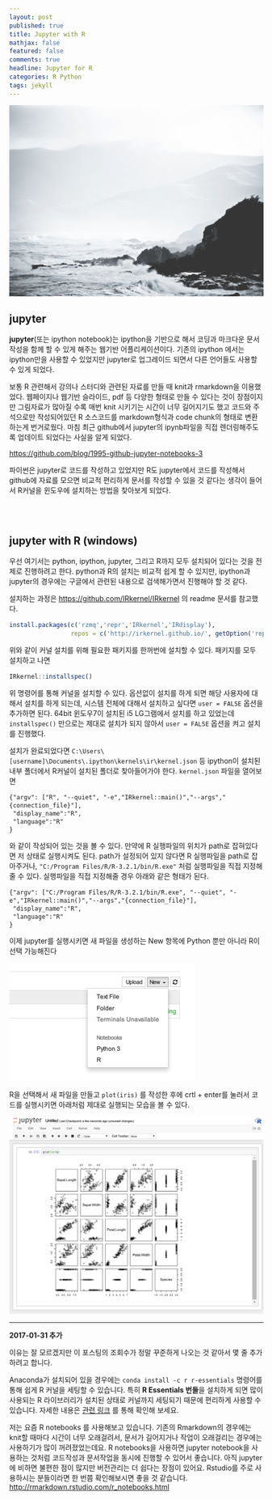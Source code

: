 ```yaml
---
layout: post
published: true
title: Jupyter with R
mathjax: false
featured: false
comments: true
headline: Jupyter for R
categories: R Python
tags: jekyll
---
```


![cover-image](/images/rocks-waves.jpg)

## jupyter

**jupyter**(또는 ipython notebook)는 ipython을 기반으로 해서 코딩과 마크다운 문서작성을 함께 할 수 있게 해주는 웹기반 어플리케이션이다. 기존의 ipython 에서는 ipython만을 사용할 수 있었지만 jupyter로 업그레이드 되면서 다른 언어들도 사용할 수 있게 되었다. 

보통 R 관련해서 강의나 스터디와 관련된 자료를 만들 때 knit과 rmarkdown을 이용했었다. 웹페이지나 웹기반 슬라이드, pdf 등 다양한 형태로 만들 수 있다는 것이 장점이지만 그림자료가 많아질 수록 매번 knit 시키기는 시간이 너무 길어지기도 했고 코드와 주석으로만 작성되어있던 R 소스코드를 markdown형식과 code chunk의 형태로 변환하는게 번거로웠다. 마침 최근 github에서 jupyter의 ipynb파일을 직접 렌더링해주도록 업데이트 되었다는 사실을 알게 되었다. 

<https://github.com/blog/1995-github-jupyter-notebooks-3>

파이썬은 jupyter로 코드를 작성하고 있었지만 R도 jupyter에서 코드를 작성해서 github에 자료를 모으면 비교적 편리하게 문서를 작성할 수 있을 것 같다는 생각이 들어서 R커널을 윈도우에 설치하는 방법을 찾아보게 되었다.

<br />
<br />

## jupyter with R (windows)

우선 여기서는 python, ipython, jupyter, 그리고 R까지 모두 설치되어 있다는 것을 전제로 진행하려고 한다. python과 R의 설치는 비교적 쉽게 할 수 있지만, ipython과 jupyter의 경우에는 구글에서 관련된 내용으로 검색해가면서 진행해야 할 것 같다. 

설치하는 과정은 <https://github.com/IRkernel/IRkernel> 의 readme 문서를 참고했다. 

```r
install.packages(c('rzmq','repr','IRkernel','IRdisplay'),
                 repos = c('http://irkernel.github.io/', getOption('repos')))
```

위와 같이 커널 설치를 위해 필요한 패키지를 한꺼번에 설치할 수 있다. 패키지를 모두 설치하고 나면

```r
IRkernel::installspec()
```
위 명령어를 통해 커널을 설치할 수 있다. 옵션없이 설치를 하게 되면 해당 사용자에 대해서 설치를 하게 되는데, 시스템 전체에 대해서 설치하고 싶다면 `user = FALSE` 옵션을 추가하면 된다. 64bit 윈도우7이 설치된 i5 LG그램에서 설치를 하고 있었는데 `installspec()` 만으로는 제대로 설치가 되지 않아서 `user = FALSE` 옵션을 켜고 설치를 진행했다. 

설치가 완료되었다면 `C:\Users\[username]\Documents\.ipython\kernels\ir\kernel.json` 등 ipython이 설치된 내부 폴더에서 R커널이 설치된 폴더로 찾아들어가야 한다. `kernel.json` 파일을 열어보면

```
{"argv": ["R", "--quiet", "-e","IRkernel::main()","--args","{connection_file}"],
 "display_name":"R",
 "language":"R"
}
```
와 같이 작성되어 있는 것을 볼 수 있다. 만약에 R 실행파일의 위치가 path로 잡혀있다면 저 상태로 실행시켜도 된다. path가 설정되어 있지 않다면 R 실행파일을 path로 잡아주거나, `"C:/Program Files/R/R-3.2.1/bin/R.exe"` 처럼 실행파일을 직접 지정해줄 수 있다. 실행파일을 직접 지정해줄 경우 아래와 같은 형태가 된다. 

```
{"argv": ["C:/Program Files/R/R-3.2.1/bin/R.exe", "--quiet", "-e","IRkernel::main()","--args","{connection_file}"],
 "display_name":"R",
 "language":"R"
}
```

이제 jupyter를 실행시키면 새 파일을 생성하는 New 항목에 Python 뿐만 아니라 R이 선택 가능해진다

![](/images/post_image/jupyter_with_r/jupyterwithr00.PNG)

R을 선택해서 새 파일을 만들고 `plot(iris)` 를 작성한 후에 crtl + enter를 눌러서 코드를 실행시키면 아래처럼 제대로 실행되는 모습을 볼 수 있다.

![](/images/post_image/jupyter_with_r/jupyterwithr01.PNG)

---

**2017-01-31 추가**

이유는 잘 모르겠지만 이 포스팅의 조회수가 정말 꾸준하게 나오는 것 같아서 몇 줄 추가하려고 합니다.

Anaconda가 설치되어 있을 경우에는 `conda install -c r r-essentials` 명령어를 통해 쉽게 R 커널을 세팅할 수 있습니다. 특히 **R Essentials 번들**을 설치하게 되면 많이 사용되는 R 라이브러리가 설치된 상태로 커널까지 세팅되기 때문에 편리하게 사용할 수 있습니다. 자세한 내용은 [관련 링크](https://www.continuum.io/blog/developer/jupyter-and-conda-r) 를 통해 확인해 보세요.

저는 요즘 R notebooks 를 사용해보고 있습니다. 기존의 Rmarkdown의 경우에는 knit할 때마다 시간이 너무 오래걸려서, 문서가 길어지거나 작업이 오래걸리는 경우에는 사용하기가 많이 꺼려졌었는데요. R notebooks을 사용하면 jupyter notebook을 사용하는 것처럼 코드작성과 문서작업을 동시에 진행할 수 있어서 좋습니다. 아직 jupyter에 비하면 불편한 점이 많지만 버전관리는 더 쉽다는 장점이 있어요. Rstudio를 주로 사용하시는 분들이라면 한 번쯤 확인해보시면 좋을 것 같습니다. <http://rmarkdown.rstudio.com/r_notebooks.html>




